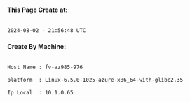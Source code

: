 
   
#### This Page Create at:

```bash

2024-08-02 - 21:56:48 UTC

```

#### Create By Machine:

```bash

Host Name : fv-az985-976

platform  : Linux-6.5.0-1025-azure-x86_64-with-glibc2.35

Ip Local  : 10.1.0.65

```

